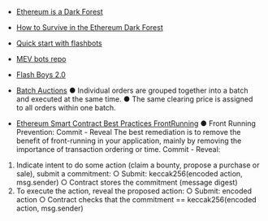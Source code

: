 - [Ethereum is a Dark Forest](https://www.paradigm.xyz/2020/08/ethereum-is-a-dark-forest)


- [How to Survive in the Ethereum Dark Forest](https://betterprogramming.pub/how-to-survive-in-the-ethereum-dark-forest-f21c9eca4bfe)


- [Quick start with flashbots](https://docs.flashbots.net/flashbots-auction/searchers/quick-start)


- [MEV bots repo](https://github.com/flashbots/mev-job-board)


- [Flash Boys 2.0](https://arxiv.org/pdf/1904.05234.pdf)


- [Batch Auctions](https://www.bitdegree.org/crypto/learn/crypto-terms/what-are-batch-auctions)
● Individual orders are grouped together into a batch and executed at the same time.
● The same clearing price is assigned to all orders within one batch.


- [Ethereum Smart Contract Best Practices FrontRunning](https://consensys.github.io/smart-contract-best-practices/attacks/frontrunning/)
● Front Running Prevention: Commit - Reveal
 The best remediation is to remove the benefit of front-running in your application, mainly by removing the importance of transaction ordering or time.
Commit - Reveal:
1. Indicate intent to do some action (claim a bounty, propose a purchase or sale), submit a commitment:
○ Submit: keccak256(encoded action, msg.sender)
○ Contract stores the commitment (message digest)
2. To execute the action, reveal the proposed action:
○ Submit: encoded action
○ Contract checks that the commitment == keccak256(encoded action, msg.sender)


